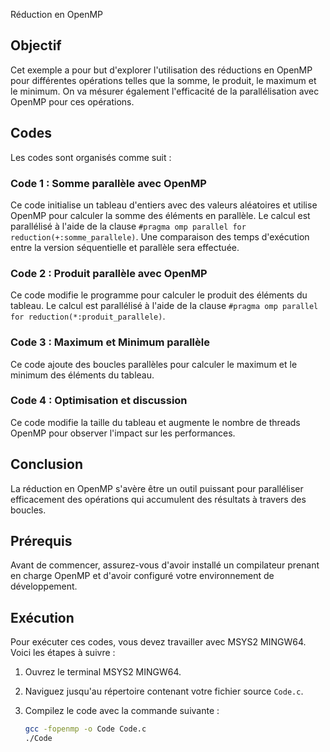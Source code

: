 Réduction en OpenMP

## Objectif
Cet exemple a pour but d'explorer l'utilisation des réductions en OpenMP pour différentes opérations telles que la somme, le produit, le maximum et le minimum. On va mésurer également l'efficacité de la parallélisation avec OpenMP pour ces opérations.

## Codes
Les codes sont organisés comme suit :

### Code 1 : Somme parallèle avec OpenMP
Ce code initialise un tableau d'entiers avec des valeurs aléatoires et utilise OpenMP pour calculer la somme des éléments en parallèle. Le calcul est parallélisé à l'aide de la clause `#pragma omp parallel for reduction(+:somme_parallele)`. Une comparaison des temps d'exécution entre la version séquentielle et parallèle sera effectuée.

### Code 2 : Produit parallèle avec OpenMP
Ce code modifie le programme pour calculer le produit des éléments du tableau. Le calcul est parallélisé à l'aide de la clause `#pragma omp parallel for reduction(*:produit_parallele)`.

### Code 3 : Maximum et Minimum parallèle
Ce code ajoute des boucles parallèles pour calculer le maximum et le minimum des éléments du tableau.

### Code 4 : Optimisation et discussion
Ce code modifie la taille du tableau et augmente le nombre de threads OpenMP pour observer l'impact sur les performances.

## Conclusion
La réduction en OpenMP s'avère être un outil puissant pour paralléliser efficacement des opérations qui accumulent des résultats à travers des boucles. 

## Prérequis
Avant de commencer, assurez-vous d'avoir installé un compilateur prenant en charge OpenMP et d'avoir configuré votre environnement de développement.

## Exécution
Pour exécuter ces codes, vous devez travailler avec MSYS2 MINGW64. Voici les étapes à suivre :

1. Ouvrez le terminal MSYS2 MINGW64.
2. Naviguez jusqu'au répertoire contenant votre fichier source `Code.c`.
3. Compilez le code avec la commande suivante :

   ```bash
   gcc -fopenmp -o Code Code.c
   ./Code

